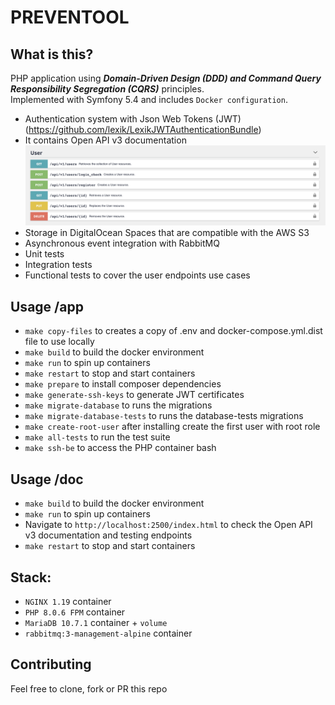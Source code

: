 # PREVENTOOL

## What is this?
PHP application using ***Domain-Driven Design (DDD) and Command Query Responsibility Segregation (CQRS)*** principles.\
Implemented with Symfony 5.4 and includes `Docker configuration`.

- Authentication system with Json Web Tokens (JWT) (https://github.com/lexik/LexikJWTAuthenticationBundle)
- It contains Open API v3 documentation
![Endpoints](./doc/endpoints.png)
- Storage in DigitalOcean Spaces that are compatible with the AWS S3
- Asynchronous event integration with RabbitMQ
- Unit tests
- Integration tests
- Functional tests to cover the user endpoints use cases

## Usage /app
- `make copy-files` to creates a copy of .env and docker-compose.yml.dist file to use locally
- `make build` to build the docker environment
- `make run` to spin up containers
- `make restart` to stop and start containers
- `make prepare` to install composer dependencies
- `make generate-ssh-keys` to generate JWT certificates
- `make migrate-database` to runs the migrations
- `make migrate-database-tests` to runs the database-tests migrations
- `make create-root-user` after installing create the first user with root role
- `make all-tests` to run the test suite
- `make ssh-be` to access the PHP container bash

## Usage /doc
- `make build` to build the docker environment
- `make run` to spin up containers
- Navigate to `http://localhost:2500/index.html` to check the Open API v3 documentation and testing endpoints
- `make restart` to stop and start containers

## Stack:
- `NGINX 1.19` container
- `PHP 8.0.6 FPM` container
- `MariaDB 10.7.1` container + `volume`
- `rabbitmq:3-management-alpine` container

## Contributing
Feel free to clone, fork or PR this repo

